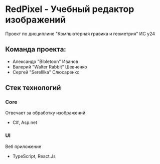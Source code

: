 # RedPixel - Учебный редактор изображений

Проект по дисциплине "Компьютерная гравика и геометрия" ИС у24

## Команда проекта:

* Александр "Bibletoon" Иванов
* Валерий "Walter Rabbit" Шевченко
* Сергей "Serelllka" Слюсаренко

## Стек технологий

### Core

Отвечает за обработку изображений

* C#, Asp.net 

### UI

Веб приложение

* TypeScript, React.Js
